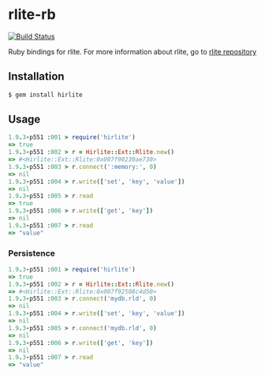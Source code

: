 # rlite-rb

[![Build Status](https://travis-ci.org/seppo0010/rlite-rb.svg?branch=master)](https://travis-ci.org/seppo0010/rlite-rb)

Ruby bindings for rlite. For more information about rlite, go to
[rlite repository](https://github.com/seppo0010/rlite)

## Installation

```bash
$ gem install hirlite
```

## Usage

```ruby
1.9.3-p551 :001 > require('hirlite')
=> true
1.9.3-p551 :002 > r = Hirlite::Ext::Rlite.new()
=> #<Hirlite::Ext::Rlite:0x007f90230ae730>
1.9.3-p551 :003 > r.connect(':memory:', 0)
=> nil
1.9.3-p551 :004 > r.write(['set', 'key', 'value'])
=> nil
1.9.3-p551 :005 > r.read
=> true
1.9.3-p551 :006 > r.write(['get', 'key'])
=> nil
1.9.3-p551 :007 > r.read
=> "value"
```

### Persistence

```ruby
1.9.3-p551 :001 > require('hirlite')
=> true
1.9.3-p551 :002 > r = Hirlite::Ext::Rlite.new()
=> #<Hirlite::Ext::Rlite:0x007f92508c4d50>
1.9.3-p551 :003 > r.connect('mydb.rld', 0)
=> nil
1.9.3-p551 :004 > r.write(['set', 'key', 'value'])
=> nil
1.9.3-p551 :005 > r.connect('mydb.rld', 0)
=> nil
1.9.3-p551 :006 > r.write(['get', 'key'])
=> nil
1.9.3-p551 :007 > r.read
=> "value"
```
